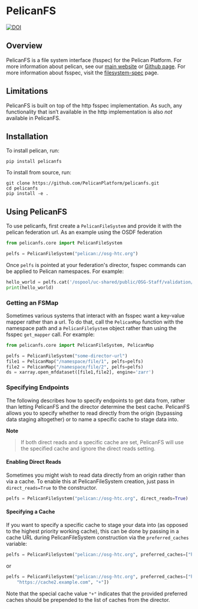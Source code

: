 # PelicanFS

[![DOI](https://zenodo.org/badge/751984532.svg)](https://zenodo.org/doi/10.5281/zenodo.13376216)

## Overview

PelicanFS is a file system interface (fsspec) for the Pelican Platform.  For more information about pelican, see our [main website](https://pelicanplatform.org) or [Github page](https://github.com/PelicanPlatform/pelican). For more information about fsspec, visit the [filesystem-spec](https://filesystem-spec.readthedocs.io/en/latest/index.html) page.


## Limitations

PelicanFS is built on top of the http fsspec implementation. As such, any functionality that isn’t available in the http implementation is also *not* available in PelicanFS.

## Installation

To install pelican, run:

```
pip install pelicanfs
```

To install from source, run:

```
git clone https://github.com/PelicanPlatform/pelicanfs.git
cd pelicanfs
pip install -e .
```


## Using PelicanFS

To use pelicanfs, first create a `PelicanFileSystem` and provide it with the pelican federation url. As an example using the OSDF federation

```python
from pelicanfs.core import PelicanFileSystem

pelfs = PelicanFileSystem("pelican://osg-htc.org")
```

Once `pelfs` is pointed at your federation's director, fsspec commands can be applied to Pelican namespaces. For example:

```python
hello_world = pelfs.cat('/ospool/uc-shared/public/OSG-Staff/validation/test.txt')
print(hello_world)
```

### Getting an FSMap

Sometimes various systems that interact with an fsspec want a key-value mapper rather than a url. To do that, call the `PelicanMap` function with the namespace path and a `PelicanFileSystem` object rather than using the fsspec `get_mapper` call. For example:

```python
from pelicanfs.core import PelicanFileSystem, PelicanMap

pelfs = PelicanFileSystem("some-director-url")
file1 = PelicanMap("/namespace/file/1", pelfs=pelfs)
file2 = PelicanMap("/namespace/file/2", pelfs=pelfs)
ds = xarray.open_mfdataset([file1,file2], engine='zarr')
```

### Specifying Endpoints

The following describes how to specify endpoints to get data from, rather than letting PelicanFS and the director determine the best cache. PelicanFS allows you to specify whether to read directly from the origin (bypassing data staging altogether) or to name a specific cache to stage data into.

**Note**
> If both direct reads and a specific cache are set, PelicanFS will use the specified cache and ignore the direct reads setting.


#### Enabling Direct Reads

Sometimes you might wish to read data directly from an origin rather than via a cache. To enable this at PelicanFileSystem creation, just pass in `direct_reads=True` to the constructor.

```python
pelfs = PelicanFileSystem("pelican://osg-htc.org", direct_reads=True)
```

#### Specifying a Cache

If you want to specify a specific cache to stage your data into (as opposed to the highest priority working cache), this can be done by passing in a cache URL during PelicanFileSystem construction via the `preferred_caches` variable:

```python
pelfs = PelicanFileSystem("pelican://osg-htc.org", preferred_caches=["https://cache.example.com"])
```

or

```python
pelfs = PelicanFileSystem("pelican://osg-htc.org", preferred_caches=["https://cache.example.com",
    "https://cache2.example.com", "+"])
```

Note that the special cache value `"+"` indicates that the provided preferred caches should be prepended to the
list of caches from the director.
